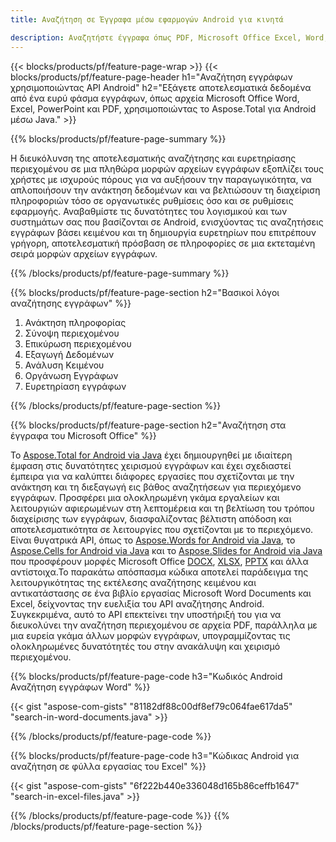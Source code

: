 ```yaml
---
title: Αναζήτηση σε Έγγραφα μέσω εφαρμογών Android για κινητά 

description: Αναζητήστε έγγραφα όπως PDF, Microsoft Office Excel, Word, PowerPoint και άλλα μέσω της εφαρμογής σας για κινητά που βασίζεται στο Android.
---
```


{{< blocks/products/pf/feature-page-wrap >}}
{{< blocks/products/pf/feature-page-header h1="Αναζήτηση εγγράφων χρησιμοποιώντας API Android" h2="Εξάγετε αποτελεσματικά δεδομένα από ένα ευρύ φάσμα εγγράφων, όπως αρχεία Microsoft Office Word, Excel, PowerPoint και PDF, χρησιμοποιώντας το Aspose.Total για Android μέσω Java." >}}

{{% blocks/products/pf/feature-page-summary %}}

Η διευκόλυνση της αποτελεσματικής αναζήτησης και ευρετηρίασης περιεχομένου σε μια πληθώρα μορφών αρχείων εγγράφων εξοπλίζει τους χρήστες με ισχυρούς πόρους για να αυξήσουν την παραγωγικότητα, να απλοποιήσουν την ανάκτηση δεδομένων και να βελτιώσουν τη διαχείριση πληροφοριών τόσο σε οργανωτικές ρυθμίσεις όσο και σε ρυθμίσεις εφαρμογής. Αναβαθμίστε τις δυνατότητες του λογισμικού και των συστημάτων σας που βασίζονται σε Android, ενισχύοντας τις αναζητήσεις εγγράφων βάσει κειμένου και τη δημιουργία ευρετηρίων που επιτρέπουν γρήγορη, αποτελεσματική πρόσβαση σε πληροφορίες σε μια εκτεταμένη σειρά μορφών αρχείων εγγράφων.

{{% /blocks/products/pf/feature-page-summary  %}}

{{% blocks/products/pf/feature-page-section  h2="Βασικοί λόγοι αναζήτησης εγγράφων" %}}

1. Ανάκτηση πληροφορίας
1. Σύνοψη περιεχομένου 
1. Επικύρωση περιεχομένου 
1. Εξαγωγή Δεδομένων 
1. Ανάλυση Κειμένου
1. Οργάνωση Εγγράφων
1. Ευρετηρίαση εγγράφων 



{{% /blocks/products/pf/feature-page-section %}}

{{% blocks/products/pf/feature-page-section  h2="Αναζήτηση στα έγγραφα του Microsoft Office" %}}

Το [Aspose.Total for Android via Java](https://products.aspose.com/total/android-java/) έχει δημιουργηθεί με ιδιαίτερη έμφαση στις δυνατότητες χειρισμού εγγράφων και έχει σχεδιαστεί έμπειρα για να καλύπτει διάφορες εργασίες που σχετίζονται με την ανάκτηση και τη διεξαγωγή εις βάθος αναζητήσεων για περιεχόμενο εγγράφων. Προσφέρει μια ολοκληρωμένη γκάμα εργαλείων και λειτουργιών αφιερωμένων στη λεπτομέρεια και τη βελτίωση του τρόπου διαχείρισης των εγγράφων, διασφαλίζοντας βέλτιστη απόδοση και αποτελεσματικότητα σε λειτουργίες που σχετίζονται με το περιεχόμενο. Είναι θυγατρικά API, όπως το [Aspose.Words for Android via Java](https://products.aspose.com/word/android-java/), το [Aspose.Cells for Android via Java](https://products.aspose.com/cells/android-java/) και το [Aspose.Slides for Android via Java](https://products.aspose.com/slides/android-java/) που προσφέρουν μορφές Microsoft Office [DOCX](https://products.aspose.com/total/android-java/search/docx/), [XLSX](https://products.aspose.com/total/android-java/search/xlsx/), [PPTX](https://products.aspose.com/total/android-java/search/pptx/) και άλλα αντίστοιχα.Το παρακάτω απόσπασμα κώδικα αποτελεί παράδειγμα της λειτουργικότητας της εκτέλεσης αναζήτησης κειμένου και αντικατάστασης σε ένα βιβλίο εργασίας Microsoft Word Documents και Excel, δείχνοντας την ευελιξία του API αναζήτησης Android. Συγκεκριμένα, αυτό το API επεκτείνει την υποστήριξή του για να διευκολύνει την αναζήτηση περιεχομένου σε αρχεία PDF, παράλληλα με μια ευρεία γκάμα άλλων μορφών εγγράφων, υπογραμμίζοντας τις ολοκληρωμένες δυνατότητές του στην ανακάλυψη και χειρισμό περιεχομένου.

{{% blocks/products/pf/feature-page-code h3="Κωδικός Android Αναζήτηση εγγράφων Word" %}}

{{< gist "aspose-com-gists" "81182df88c00df8ef79c064fae617da5" "search-in-word-documents.java" >}}

{{% /blocks/products/pf/feature-page-code  %}}

{{% blocks/products/pf/feature-page-code h3="Κώδικας Android για αναζήτηση σε φύλλα εργασίας του Excel" %}}

{{< gist "aspose-com-gists" "6f222b440e336048d165b86ceffb1647" "search-in-excel-files.java" >}}

{{% /blocks/products/pf/feature-page-code  %}}
{{% /blocks/products/pf/feature-page-section %}}